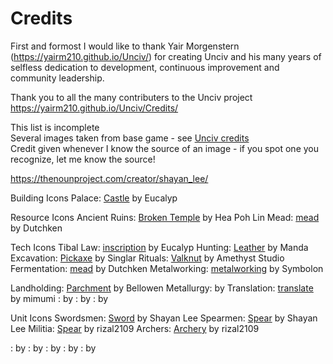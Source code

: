 # Credits

First and formost I would like to thank Yair Morgenstern (https://yairm210.github.io/Unciv/) for creating Unciv and his many years of selfless dedication to development, continuous improvement and community leadership.



Thank you to all the many contributers to the Unciv project https://yairm210.github.io/Unciv/Credits/


This list is incomplete<br>
Several images taken from base game - see [Unciv credits](https://github.com/yairm210/Unciv/blob/master/docs/Credits.md)<br>
Credit given whenever I know the source of an image - if you spot one you recognize, let me know the source!



https://thenounproject.com/creator/shayan_lee/

Building Icons
Palace: [Castle](https://thenounproject.com/icon/castle-4785825/) by Eucalyp





Resource Icons
Ancient Ruins: [Broken Temple](https://thenounproject.com/icon/broken-temple-418514/) by Hea Poh Lin
Mead: [mead](https://thenounproject.com/icon/mead-7617310/) by Dutchken

Tech Icons
Tibal Law: [inscription](https://thenounproject.com/icon/inscription-3685373/) by Eucalyp
Hunting: [Leather](https://thenounproject.com/icon/leather-7887746/) by Manda
Excavation: [Pickaxe](https://thenounproject.com/icon/pickaxe-5715699/) by Singlar
Rituals: [Valknut](https://thenounproject.com/icon/valknut-4944662/) by Amethyst Studio
Fermentation: [mead](https://thenounproject.com/icon/mead-7617310/) by Dutchken
Metalworking: [metalworking](https://thenounproject.com/icon/metalworking-1561383/) by Symbolon

Landholding: [Parchment](https://thenounproject.com/icon/parchment-5552846/) by Bellowen
Metallurgy: []() by 
Translation: [translate](https://thenounproject.com/icon/translate-7605800/) by mimumi
: []() by 
: []() by 
: []() by 

Unit Icons
Swordsmen: [Sword](https://thenounproject.com/icon/sword-7759019/) by Shayan Lee
Spearmen: [Spear](https://thenounproject.com/icon/spear-7759022/) by Shayan Lee
Militia: [Spear](https://thenounproject.com/icon/spear-6446313/) by rizal2109
Archers: [Archery](https://thenounproject.com/icon/spear-6446313/) by rizal2109

: []() by 
: []() by 
: []() by 
: []() by 
: []() by 


